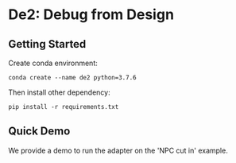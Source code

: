 # De2: Debug from Design

## Getting Started

Create conda environment:
```
conda create --name de2 python=3.7.6
```

Then install other dependency:
```
pip install -r requirements.txt
```


## Quick Demo
We provide a demo to run the adapter on the 'NPC cut in' example.




